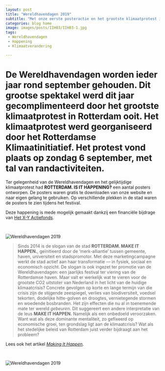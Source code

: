 ```yaml
---
layout: post
title: "Wereldhavendagen 2019"
subtitle: "Met onze eerste posteractie en het grootste klimaatprotest in Rotterdam ooit."
categories: blog home
image: images/posts/IIH03/IIH03-1.jpg
tags: 
 - Wereldhavendagen 
 - Happening
 - Klimaatverandering

---
```


# De Wereldhavendagen worden ieder jaar rond september gehouden. Dit grootse spektakel werd dit jaar gecomplimenteerd door het grootste klimaatprotest in Rotterdam ooit. Het klimaatprotest werd georganiseerd door het Rotterdamse Klimaatinitiatief. Het protest vond plaats op zondag 6 september, met tal van randactiviteiten.

Ter gelegenheid van de Wereldhavendagen en het gelijktijdige klimaatprotest had **ROTTERDAM. IS IT HAPPENING?** een aantal posters ontworpen. De posters waren gratis te downloaden van onze website en naar eigen gelang te gebruiken. Op verschillende plekken in de stad waren de posters te zien tijdens het festival.

Deze happening is mede mogelijk gemaakt dankzij een financiële bijdrage van [Het X-Y Actiefonds](https://hetactiefonds.nl/en/homepage/).

<br>

![Wereldhavendagen 2019](https://www.rotterdamisithappening.nl/images/posts/IIH03/IIH03-2.jpg)

> Sinds 2014 is de slogan van de stad **ROTTERDAM. MAKE IT HAPPEN.**, geïnitieerd door de ‘merk-alliantie’ tussen gemeente, haven, universiteit en stadspromotor. Met deze marketingcampagne werkt de stad actief aan haar transformatie — in fysiek, sociaal en economisch opzicht.
De slogan is ook ingezet ter promotie van de Wereldhavendagen: een jaarlijks festival ter viering van de Rotterdamse haven. Maar valt er werkelijk wat te vieren voor de grootste CO2 uitstoter van Nederland in het licht van de huidige klimaatcrisis?
Concrete gevolgen op korte en lange termijn van die crisis zijn de stijgende zeespiegel, verlies van biodiversiteit, voedsel tekorten, dodelijke hitte-golven en droogtes, vernietegende stormen en woedende bosbranden. Het zijn effecten die nu al in toenemende mate ter wereld _gebeuren_. Dit suggereert een andere interpretatie van de leus **MAKE IT HAPPEN.** Namelijk als een onbedoeld veroorzaken.
Want wat als deze dominante mentaliteit, zo gefixeerd op economische groei, ten grondslag ligt aan de klimaatcrisis? Wat als het stedelijke beleid van Rotterdam juist verder bijdraagt aan het probleem?

Lees ook het artikel [_Making It Happen_](https://www.rotterdamisithappening.nl/home/blog/2021/09/01/making-it-happen.html).

<br>

![Wereldhavendagen 2019](https://www.rotterdamisithappening.nl/images/posts/IIH03/IIH03-3.jpg)



